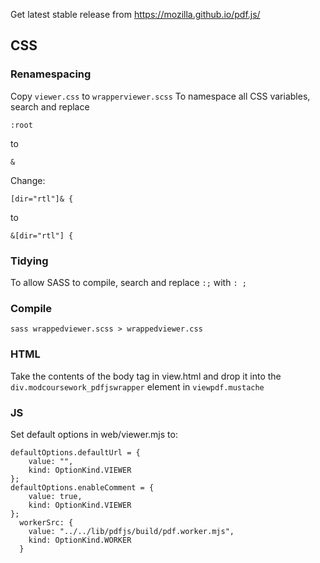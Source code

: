 Get latest stable release from https://mozilla.github.io/pdf.js/

## CSS

### Renamespacing
Copy `viewer.css` to `wrapperviewer.scss`
To namespace all CSS variables, search and replace

`:root`

to

`&`

Change:

`[dir="rtl"]& {`

to

``&[dir="rtl"] {``

### Tidying
To allow SASS to compile, search and replace `:;` with `: ;`

### Compile

```sass wrappedviewer.scss > wrappedviewer.css```

### HTML

Take the contents of the body tag in view.html and drop it into the `div.modcoursework_pdfjswrapper` element in `viewpdf.mustache`

### JS

Set default options in web/viewer.mjs to:
```
defaultOptions.defaultUrl = {
    value: "",
    kind: OptionKind.VIEWER
};
defaultOptions.enableComment = {
    value: true,
    kind: OptionKind.VIEWER
};
  workerSrc: {
    value: "../../lib/pdfjs/build/pdf.worker.mjs",
    kind: OptionKind.WORKER
  }
```
